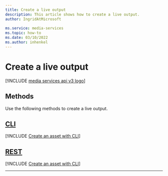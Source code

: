 ```yaml
---
title: Create a live output
description: This article shows how to create a live output.
author: IngridAtMicrosoft
 
ms.service: media-services
ms.topic: how-to
ms.date: 03/10/2022
ms.author: inhenkel
---
```


# Create a live output

[!INCLUDE [media services api v3 logo](./includes/v3-hr.md)]

## Methods

Use the following methods to create a live output.

## [CLI](#tab/cli/)

[!INCLUDE [Create an asset with CLI](./includes/task-create-live-output-cli.md)]

## [REST](#tab/rest/)

[!INCLUDE [Create an asset with CLI](./includes/task-create-live-output-rest.md)]

---
